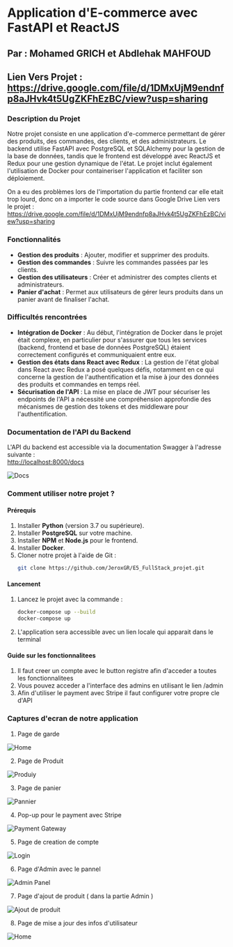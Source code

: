 # Application d'E-commerce avec FastAPI et ReactJS

## Par : Mohamed GRICH et Abdlehak MAHFOUD
## Lien Vers Projet : https://drive.google.com/file/d/1DMxUjM9endnfp8aJHvk4t5UgZKFhEzBC/view?usp=sharing

### Description du Projet

Notre projet consiste en une application d'e-commerce permettant de gérer des produits, des commandes, des clients, et des administrateurs. Le backend utilise FastAPI avec PostgreSQL et SQLAlchemy pour la gestion de la base de données, tandis que le frontend est développé avec ReactJS et Redux pour une gestion dynamique de l'état. Le projet inclut également l'utilisation de Docker pour containeriser l'application et faciliter son déploiement.

On a eu des problèmes lors de l'importation du partie frontend car elle etait trop lourd, donc on a importer le code source dans Google Drive
Lien vers le projet : https://drive.google.com/file/d/1DMxUjM9endnfp8aJHvk4t5UgZKFhEzBC/view?usp=sharing

### Fonctionnalités

- **Gestion des produits** : Ajouter, modifier et supprimer des produits.
- **Gestion des commandes** : Suivre les commandes passées par les clients.
- **Gestion des utilisateurs** : Créer et administrer des comptes clients et administrateurs.
- **Panier d'achat** : Permet aux utilisateurs de gérer leurs produits dans un panier avant de finaliser l'achat.

### Difficultés rencontrées

- **Intégration de Docker** : Au début, l'intégration de Docker dans le projet était complexe, en particulier pour s'assurer que tous les services (backend, frontend et base de données PostgreSQL) étaient correctement configurés et communiquaient entre eux. 
- **Gestion des états dans React avec Redux** : La gestion de l'état global dans React avec Redux a posé quelques défis, notamment en ce qui concerne la gestion de l'authentification et la mise à jour des données des produits et commandes en temps réel.
- **Sécurisation de l'API** : La mise en place de JWT pour sécuriser les endpoints de l'API a nécessité une compréhension approfondie des mécanismes de gestion des tokens et des middleware pour l'authentification.

### Documentation de l'API du Backend

L'API du backend est accessible via la documentation Swagger à l'adresse suivante :  
[http://localhost:8000/docs](http://localhost:8000/docs)

<img src="./images/docs.png" alt="Docs" />

### Comment utiliser notre projet ?

#### Prérequis

1. Installer **Python** (version 3.7 ou supérieure).
2. Installer **PostgreSQL** sur votre machine.
3. Installer **NPM** et **Node.js** pour le frontend.
4. Installer **Docker**.
4. Cloner notre projet à l'aide de Git :
   ```bash
   git clone https://github.com/JeroxGR/E5_FullStack_projet.git
    ```

#### Lancement

1. Lancez le projet avec la commande :
   ```bash
   docker-compose up --build
   docker-compose up
   ```

2. L'application sera accessible avec un lien locale qui apparait dans le terminal

#### Guide sur les fonctionnalitees
1. Il faut creer un compte avec le button registre afin d'acceder a toutes les fonctionnalitees
2. Vous pouvez acceder a l'interface des admins en utilisant le lien /admin
3. Afin d'utiliser le payment avec Stripe il faut configurer votre propre cle d'API

### Captures d'ecran de notre application
1. Page de garde
<img src="./images/home.png" alt="Home" />

2. Page de Produit
<img src="./images/product.png" alt="Produiy" />

3. Page de panier
<img src="./images/cart.png" alt="Pannier" />

4. Pop-up pour le payment avec Stripe
<img src="./images/payment.png" alt="Payment Gateway" />

5. Page de creation de compte
<img src="./images/login.png" alt="Login" />

6. Page d'Admin avec le pannel 
<img src="./images/product-list-admin.png" alt="Admin Panel" />

7. Page d'ajout de produit ( dans la partie Admin ) 
<img src="./images/add-product.png" alt="Ajout de produit" />

8. Page de mise a jour des infos d'utilisateur
<img src="./images/changer-info.png" alt="Home" />
